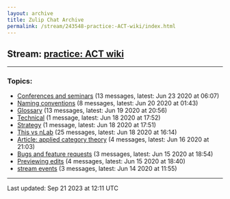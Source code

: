 ```yaml
---
layout: archive
title: Zulip Chat Archive
permalink: /stream/243548-practice:-ACT-wiki/index.html
---
```


## Stream: [practice: ACT wiki](https://mattecapu.github.io/ct-zulip-archive/stream/243548-practice:-ACT-wiki/index.html)
---

### Topics:

* [Conferences and seminars](topic/topic_Conferences.20and.20seminars.html) (13 messages, latest: Jun 23 2020 at 06:07)
* [Naming conventions](topic/topic_Naming.20conventions.html) (8 messages, latest: Jun 20 2020 at 01:43)
* [Glossary](topic/topic_Glossary.html) (13 messages, latest: Jun 19 2020 at 20:56)
* [Technical](topic/topic_Technical.html) (1 message, latest: Jun 18 2020 at 17:52)
* [Strategy](topic/topic_Strategy.html) (1 message, latest: Jun 18 2020 at 17:51)
* [This vs nLab](topic/topic_This.20vs.20nLab.html) (25 messages, latest: Jun 18 2020 at 16:14)
* [Article: applied category theory](topic/topic_Article.3A.20applied.20category.20theory.html) (4 messages, latest: Jun 16 2020 at 21:03)
* [Bugs and feature requests](topic/topic_Bugs.20and.20feature.20requests.html) (3 messages, latest: Jun 15 2020 at 18:54)
* [Previewing edits](topic/topic_Previewing.20edits.html) (4 messages, latest: Jun 15 2020 at 18:40)
* [stream events](topic/topic_stream.20events.html) (3 messages, latest: Jun 14 2020 at 11:55)

<hr><p>Last updated: Sep 21 2023 at 12:11 UTC</p>
